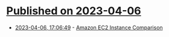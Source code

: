 # [Published on 2023-04-06](index.md)

* [2023-04-06, 17:06:49](https://lobste.rs/s/hyovad/amazon_ec2_instance_comparison) - [Amazon EC2 Instance Comparison](https://instances.vantage.sh/)
